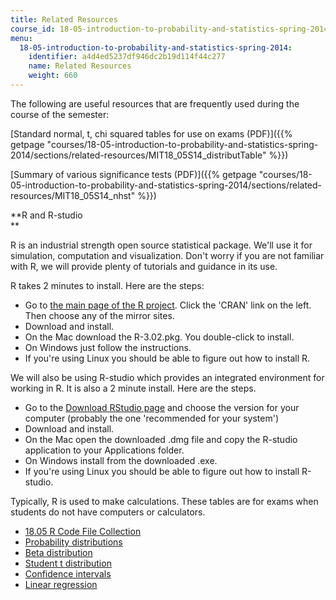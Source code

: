 ```yaml
---
title: Related Resources
course_id: 18-05-introduction-to-probability-and-statistics-spring-2014
menu:
  18-05-introduction-to-probability-and-statistics-spring-2014:
    identifier: a4d4ed5237df946dc2b19d114f44c277
    name: Related Resources
    weight: 660
---
```

The following are useful resources that are frequently used during the course of the semester:

[Standard normal, t, chi squared tables for use on exams (PDF)]({{% getpage "courses/18-05-introduction-to-probability-and-statistics-spring-2014/sections/related-resources/MIT18_05S14_distributTable" %}})

[Summary of various significance tests (PDF)]({{% getpage "courses/18-05-introduction-to-probability-and-statistics-spring-2014/sections/related-resources/MIT18_05S14_nhst" %}})

**R and R-studio  
**

R is an industrial strength open source statistical package. We'll use it for simulation, computation and visualization. Don't worry if you are not familiar with R, we will provide plenty of tutorials and guidance in its use.

R takes 2 minutes to install. Here are the steps:

*   Go to [the main page of the R project](http://www.r-project.org). Click the 'CRAN' link on the left. Then choose any of the mirror sites.
*   Download and install.
*   On the Mac download the R-3.02.pkg. You double-click to install.
*   On Windows just follow the instructions.
*   If you're using Linux you should be able to figure out how to install R.

We will also be using R-studio which provides an integrated environment for working in R. It is also a 2 minute install. Here are the steps.

*   Go to the [Download RStudio page](http://www.rstudio.com/ide/download/desktop) and choose the version for your computer (probably the one 'recommended for your system')
*   Download and install.
*   On the Mac open the downloaded .dmg file and copy the R-studio application to your Applications folder.
*   On Windows install from the downloaded .exe.
*   If you're using Linux you should be able to figure out how to install R-studio.

Typically, R is used to make calculations. These tables are for exams when students do not have computers or calculators.

*   [18.05 R Code File Collection](https://ocw.mit.edu/ans7870/18/18.05/s14/r-code/rstuff.html)
*   [Probability distributions](http://mathlets.org/mathlets/probability-distributions/)
*   [Beta distribution](http://mathlets.org/mathlets/beta-distribution/)
*   [Student t distribution](http://mathlets.org/mathlets/t-distribution/)
*   [Confidence intervals](http://mathlets.org/mathlets/confidence-intervals/)
*   [Linear regression](http://mathlets.org/mathlets/linear-regression/)